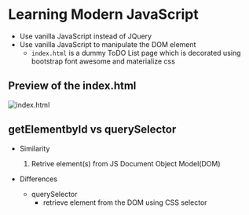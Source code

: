 # Learning Modern JavaScript

- Use vanilla JavaScript instead of JQuery
- Use vanilla JavaScript to manipulate the DOM element
    - `index.html` is a dummy ToDO List page which is decorated using bootstrap font awesome and materialize css
## Preview of the index.html
![index.html](~/res/img/index_html_page.png)
## getElementbyId vs querySelector
- Similarity
    1. Retrive element(s) from JS Document Object Model(DOM)

- Differences
    * querySelector
        - retrieve element from the DOM using CSS selector